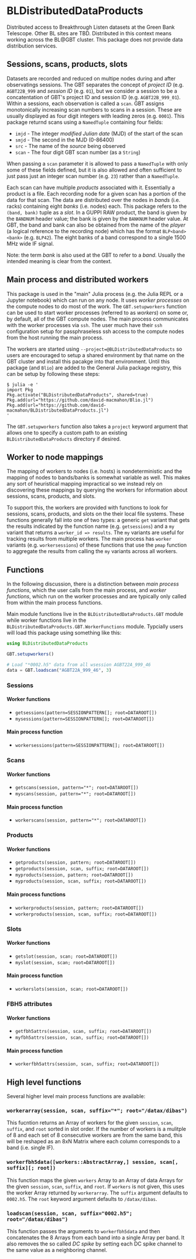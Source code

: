 # BLDistributedDataProducts

Distributed access to Breakthrough Listen datasets at the Green Bank Telescope.
Other BL sites are TBD.  Distributed in this context means working across the
BL@GBT cluster.  This package does not provide data distribution services.

## Sessions, scans, products, slots

Datasets are recorded and reduced on multipe nodes during and after observatings
sessions.  The GBT separates the concept of *project ID* (e.g. `AGBT22B_999` and
*session ID* (e.g. `01`), but we consider a session to be a concatentation of
GBT's project ID and session ID (e.g. `AGBT22B_999_01`).  Within a sessions,
each observation is called a `scan`.  GBT assigns monotonically increasing scan
numbers to scans in a session.  These are usually displayed as four digit
integers with leading zeros (e.g. `0001`).  This package returnd scans using a
`NamedTuple` containing four fields:

  * `imjd` - The integer *modified Julian date* (MJD) of the start of the scan
  * `smjd` - The second in the MJD (0-86400)
  * `src` - The name of the *source* being observed
  * `scan` - The four digit GBT scan number (as a `String`)

When passing a `scan` parameter it is allowed to pass a `NamedTuple` with only
some of these fields defined, but it is also allowed and often sufficient to
just pass just an integer scan number (e.g. `23`) rather than a `NamedTuple`.

Each scan can have multiple *products* associated with it.  Essentially a
product is a file.  Each recording node for a given scan has a portion of the
data for that scan.  The data are distributed over the nodes in *bands* (i.e.
racks) containing eight *banks* (i.e. nodes) each.  This package refers to the
`(band, bank)` tuple as a *slot*.  In a GUPPI RAW product, the band is given by
the `BANDNUM` header value; the bank is given by the `BANKNUM` header value.  At
GBT, the band and bank can also be obtained from the name of the *player* (a
logical reference to the recording node) which has the format `BLP<band><bank>`
(e.g. `BLP42`).  The eight banks of a band correspond to a single 1500 MHz wide
IF signal.

Note: the term *bank* is also used at the GBT to refer to a *band*.  Usually the
intended meaning is clear from the context.

## Main process and distributed workers

This package is used in the "main" Julia process (e.g. the Julia REPL or a
Jupyter notebook) which can run on any node.  It uses *worker processes* on the
compute nodes to do most of the work.  The `GBT.setupworkers` function can be
used to start worker processes (referred to as *workers*) on some or, by
default, all of the GBT compute nodes.  The main process communicates with the
worker processes via `ssh`.  The user much have their `ssh` configuration setup
for passphraseless ssh access to the compute nodes from the host running the
main process.

The workers are started using `--project=@BLDistributedDataProducts` so users
are encouraged to setup a shared environment by that name on the GBT cluster and
install this pacakge into that environment.  Until this package (and `Blio`) are
added to the General Julia package registry, this can be setup by following
these steps:

```
$ julia -e '
import Pkg
Pkg.activate("BLDistributedDataProducts", shared=true)
Pkg.add(url="https://github.com/david-macmahon/Blio.jl")
Pkg.add(url="https://github.com/david-macmahon/BLDistributedDataProducts.jl")
'
```

The `GBT.setupworkers` function also takes a `project` keyword argument that
allows one to specify a custom path to an existing `BLDistributedDataProducts`
directory if desired.

## Worker to node mappings

The mapping of workers to nodes (i.e. hosts) is nondeterministic and the mapping
of nodes to bands/banks is somewhat variable as well.  This makes any sort of
heuristical mapping impractical so we instead rely on discovering these mappings
by querying the workers for information about sessions, scans, products, and
slots.

To support this, the workers are provided with functions to look for sessions,
scans, products, and slots on the their local file systems.  These functions
generally fall into one of two types: a generic `get` variant that gets the
results indicated by the function name (e.g.  `getsessions`) and a `my` variant
that returns a `worker_id => results`.  The `my` variants are useful for
tracking results from multiple workers.  The main process has `worker` variants
(e.g. `workersessions`) of these functions that use the `pmap` function to
aggregate the results from calling the `my` variants across all workers.

## Functions

In the following discussion, there is a distinction between *main process
functions*, which the user calls from the main process, and *worker functions*,
which run on the worker processes and are typically only called from within the
main process functions.

Main module functions live in the `BLDistributedDataProducts.GBT` module while
worker functions live in the `BLDistributedDataProducts.GBT.WorkerFunctions`
module.  Typcially users will load this package using something like this:

```julia
using BLDistributedDataProducts

GBT.setupworkers()

# Load "*0002.h5" data from all wsession AGBT22A_999_46
data = GBT.loadscan("AGBT22A_999_46", 3)
```

### Sessions

#### Worker functions

* `getsessions(pattern=SESSIONPATTERN[]; root=DATAROOT[])`
* `mysessions(pattern=SESSIONPATTERN[]; root=DATAROOT[])`

#### Main process function

* `workersessions(pattern=SESSIONPATTERN[]; root=DATAROOT[])`

### Scans

#### Worker functions

* `getscans(session, pattern="*"; root=DATAROOT[])`
* `myscans(session, pattern="*"; root=DATAROOT[])`

#### Main process function

* `workerscans(session, pattern="*"; root=DATAROOT[])`

### Products

#### Worker functions

* `getproducts(session, pattern; root=DATAROOT[])`
* `getproducts(session, scan, suffix; root=DATAROOT[])`
* `myproducts(session, pattern; root=DATAROOT[])`
* `myproducts(session, scan, suffix; root=DATAROOT[])`

#### Main process functions

* `workerproducts(session, pattern; root=DATAROOT[])`
* `workerproducts(session, scan, suffix; root=DATAROOT[])`

### Slots

#### Worker functions

* `getslot(session, scan; root=DATAROOT[])`
* `myslot(session, scan; root=DATAROOT[])`

#### Main process function

* `workerslots(session, scan; root=DATAROOT[])`

### FBH5 attributes

#### Worker functions

* `getfbh5attrs(session, scan, suffix; root=DATAROOT[])`
* `myfbh5attrs(session, scan, suffix; root=DATAROOT[])`

#### Main process function

* `workerfbh5attrs(session, scan, suffix; root=DATAROOT[])`

## High level functions

Several higher level main process functions are available:

### `workerarray(session, scan, suffix="*"; root="/datax/dibas")`

This fucntion returns an Array of workers for the given `session`, `scan`,
`suffix`, and `root` sorted in slot order.  If the number of workers is a
mulitple of 8 and each set of 8 consecutive workers are from the same band, this
will be reshaped as an 8xN Matrix where each column corresponds to a band (i.e.
single IF).

### `workerfbh5data([workers::AbstractArray,] session, scan[, suffix][; root])`

This function maps the given `workers` Array to an Array of data Arrays for the
given `session`, `scan`, `suffix`, and `root`.  If `workers` is not given, this
uses the worker Array returned by `workerarray`.  The `suffix` argument defaults
to `0002.h5`.  The `root` keyword argument defaults to `/datax/dibas`.

### `loadscan(session, scan, suffix="0002.h5"; root="/datax/dibas")`

This function passes the arguments to `workerfbh5data` and then concatenates the
8 Arrays from each band into a single Array per band.  It also removes the so
called *DC spike* by setting each DC spike channel to the same value as a
neighboring channel.